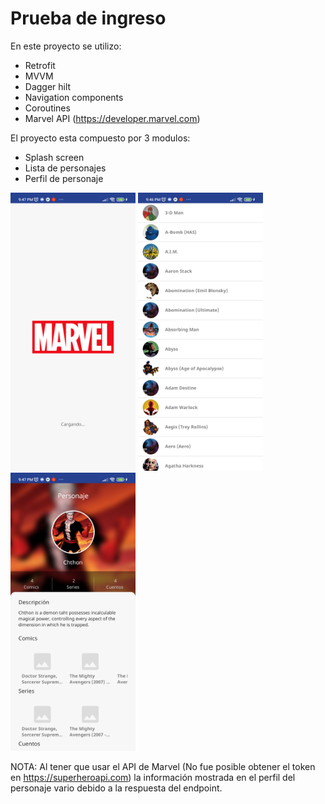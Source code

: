 # Prueba de ingreso

En este proyecto se utilizo:

 - Retrofit
 - MVVM
 - Dagger hilt
 - Navigation components
 - Coroutines
 - Marvel API (https://developer.marvel.com)

El proyecto esta compuesto por 3 modulos:
- Splash screen
- Lista de personajes
- Perfil de personaje

<div align="">
    <img src="/Screenshot_1.jpg" width="200px"</img> 
     <img src="/Screenshot_2.jpg" width="200px"</img> 
     <img src="/Screenshot_3.jpg" width="200px"</img> 
</div>


NOTA: Al tener que usar el API de Marvel (No fue posible obtener el token en  https://superheroapi.com) la información mostrada en el perfil del personaje vario debido a la respuesta del endpoint.
